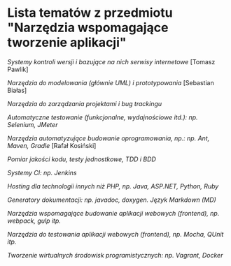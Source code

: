 # Lista tematów z przedmiotu "Narzędzia wspomagające tworzenie aplikacji"

*Systemy kontroli wersji i bazujące na nich serwisy internetowe* [Tomasz Pawlik]

*Narzędzia do modelowania (głównie UML) i prototypowania* [Sebastian Białas]

*Narzędzia do zarządzania projektami i bug trackingu*

*Automatyczne testowanie (funkcjonalne, wydajnościowe itd.): np. Selenium, JMeter*

*Narzędzia automatyzujące budowanie oprogramowania, np.: np. Ant, Maven, Gradle* [Rafał Kosiński]

*Pomiar jakości kodu, testy jednostkowe, TDD i BDD*

*Systemy CI: np. Jenkins* 

*Hosting dla technologii innych niż PHP, np. Java, ASP.NET, Python, Ruby*

*Generatory dokumentacji: np. javadoc, doxygen. Język Markdown (MD)*

*Narzędzia wspomagające budowanie aplikacji webowych (frontend), np. webpack, gulp itp.*

*Narzędzia do testowania aplikacji webowych (frontend), np. Mocha, QUnit itp.*

*Tworzenie wirtualnych środowisk programistycznych: np. Vagrant, Docker*



